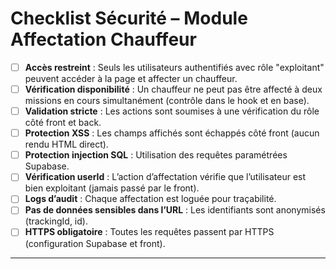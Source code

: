 # Checklist Sécurité – Module Affectation Chauffeur

- [ ] **Accès restreint** : Seuls les utilisateurs authentifiés avec rôle "exploitant" peuvent accéder à la page et affecter un chauffeur.
- [ ] **Vérification disponibilité** : Un chauffeur ne peut pas être affecté à deux missions en cours simultanément (contrôle dans le hook et en base).
- [ ] **Validation stricte** : Les actions sont soumises à une vérification du rôle côté front et back.
- [ ] **Protection XSS** : Les champs affichés sont échappés côté front (aucun rendu HTML direct).
- [ ] **Protection injection SQL** : Utilisation des requêtes paramétrées Supabase.
- [ ] **Vérification userId** : L’action d’affectation vérifie que l’utilisateur est bien exploitant (jamais passé par le front).
- [ ] **Logs d’audit** : Chaque affectation est loguée pour traçabilité.
- [ ] **Pas de données sensibles dans l’URL** : Les identifiants sont anonymisés (trackingId, id).
- [ ] **HTTPS obligatoire** : Toutes les requêtes passent par HTTPS (configuration Supabase et front).

---
